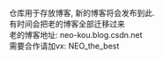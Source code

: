 仓库用于存放博客, 新的博客将会发布到此.</br>
有时间会把老的博客全部迁移过来</br>
老的博客地址: neo-kou.blog.csdn.net</br>
需要合作请加vx: NEO_the_best</br>
